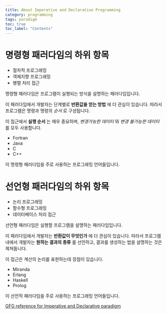 ```yaml
---
title: About Imperative and Declarative Programming
category: programming
tags: paradigm
toc: true
toc_label: "Contents"
---
```


# 명령형 패러다임의 하위 항목

- 절차적 프로그래밍
- 객체지향 프로그래밍
- 병렬 처리 접근

명령형 패러다임은 프로그램이 실행되는 방식을 설명하는 패러다임입니다.

이 패러다임에서 개발자는 단계별로 **반환값을  얻는 방법** 에 더 관심이 있습니다. 따라서 프로그램은 명령과 명령의 *순서* 로 구성됩니다. 

이 접근에서 **실행 순서** 는 매우 중요하며, *변경가능한 데이터* 와 *변경 불가능한 데이터* 를 모두 사용합니다. 

- Fortran
- Java
- C
- C++

이 명령형 패러다임을 주로 사용하는 프로그래밍 언어들입니다.

# 선언형 패러다임의 하위 항목

- 논리 프로그래밍
- 함수형 프로그래밍
- 데이터베이스 처리 접근

선언형 패러다임은 실행할 프로그램을 설명하는 패러다임입니다. 

이 패러다임에서 개발자는 **반환값이 무엇인가** 에 더 관심이 있습니다. 따라서 프로그램내에서 개발자는 **원하는 결과의 종류** 를 선언하고, 결과를 생성하는 법을 설명하는 것은 제쳐둡니다. 

이 접근은 계산의 논리를 표현하는데 장점이 있습니다.

- Miranda
- Erlang
- Haskell
- Prolog

이 선언적 패러다임을 주로 사용하는 프로그래밍 언어들입니다.

[GFG reference for Imperative and Declarative paradigm](https://www.geeksforgeeks.org/difference-between-functional-and-logical-programming/?ref=rp)